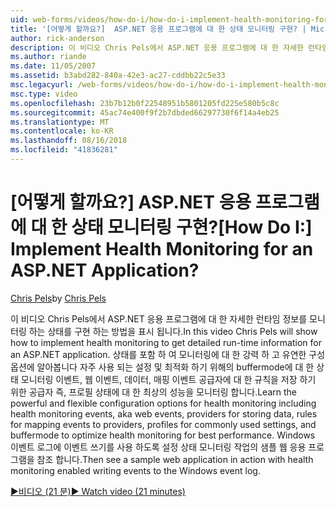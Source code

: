 ```yaml
---
uid: web-forms/videos/how-do-i/how-do-i-implement-health-monitoring-for-an-aspnet-application
title: '[어떻게 할까요?]  ASP.NET 응용 프로그램에 대 한 상태 모니터링 구현? | Microsoft 문서'
author: rick-anderson
description: 이 비디오 Chris Pels에서 ASP.NET 응용 프로그램에 대 한 자세한 런타임 정보를 모니터링 하는 상태를 구현 하는 방법을 표시 됩니다. 강력한 알아봅니다 및...
ms.author: riande
ms.date: 11/05/2007
ms.assetid: b3abd282-840a-42e3-ac27-cddbb22c5e33
msc.legacyurl: /web-forms/videos/how-do-i/how-do-i-implement-health-monitoring-for-an-aspnet-application
msc.type: video
ms.openlocfilehash: 23b7b12b0f22548951b5801205fd225e580b5c8c
ms.sourcegitcommit: 45ac74e400f9f2b7dbded66297730f6f14a4eb25
ms.translationtype: MT
ms.contentlocale: ko-KR
ms.lasthandoff: 08/16/2018
ms.locfileid: "41836281"
---
```

<a name="how-do-i--implement-health-monitoring-for-an-aspnet-application"></a><span data-ttu-id="c2e18-105">[어떻게 할까요?]  ASP.NET 응용 프로그램에 대 한 상태 모니터링 구현?</span><span class="sxs-lookup"><span data-stu-id="c2e18-105">[How Do I:]  Implement Health Monitoring for an ASP.NET Application?</span></span>
====================
<span data-ttu-id="c2e18-106">[Chris Pels](https://twitter.com/chrispels)</span><span class="sxs-lookup"><span data-stu-id="c2e18-106">by [Chris Pels](https://twitter.com/chrispels)</span></span>

<span data-ttu-id="c2e18-107">이 비디오 Chris Pels에서 ASP.NET 응용 프로그램에 대 한 자세한 런타임 정보를 모니터링 하는 상태를 구현 하는 방법을 표시 됩니다.</span><span class="sxs-lookup"><span data-stu-id="c2e18-107">In this video Chris Pels will show how to implement health monitoring to get detailed run-time information for an ASP.NET application.</span></span> <span data-ttu-id="c2e18-108">상태를 포함 하 여 모니터링에 대 한 강력 하 고 유연한 구성 옵션에 알아봅니다 자주 사용 되는 설정 및 최적화 하기 위해의 buffermode에 대 한 상태 모니터링 이벤트, 웹 이벤트, 데이터, 매핑 이벤트 공급자에 대 한 규칙을 저장 하기 위한 공급자 즉, 프로필 상태에 대 한 최상의 성능을 모니터링 합니다.</span><span class="sxs-lookup"><span data-stu-id="c2e18-108">Learn the powerful and flexible configuration options for health monitoring including health monitoring events, aka web events, providers for storing data, rules for mapping events to providers, profiles for commonly used settings, and buffermode to optimize health monitoring for best performance.</span></span> <span data-ttu-id="c2e18-109">Windows 이벤트 로그에 이벤트 쓰기를 사용 하도록 설정 상태 모니터링 작업의 샘플 웹 응용 프로그램을 참조 합니다.</span><span class="sxs-lookup"><span data-stu-id="c2e18-109">Then see a sample web application in action with health monitoring enabled writing events to the Windows event log.</span></span>

[<span data-ttu-id="c2e18-110">&#9654;비디오 (21 분)</span><span class="sxs-lookup"><span data-stu-id="c2e18-110">&#9654; Watch video (21 minutes)</span></span>](https://channel9.msdn.com/Blogs/ASP-NET-Site-Videos/how-do-i-implement-health-monitoring-for-an-aspnet-application)
